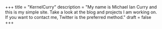 +++
title = "KernelCurry"
description = "My name is Michael Ian Curry and this is my simple site. Take a look at the blog and projects I am working on. If you want to contact me, Twitter is the preferred method."
draft = false
+++